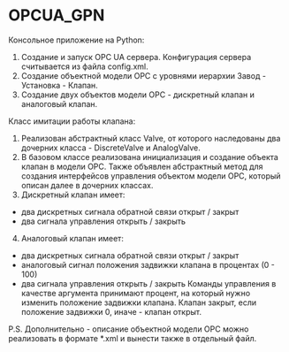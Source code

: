 # OPCUA_GPN
Консольное приложение на Python:
1. Создание и запуск OPC UA сервера. Конфигурация сервера считывается из файла config.xml.
2. Создание объектной модели OPC с уровнями иерархии Завод - Установка - Клапан.
3. Создание двух объектов модели OPC - дискретный клапан и аналоговый клапан.

Класс имитации работы клапана:
1. Реализован абстрактный класс Valve, от которого наследованы два дочерних класса - DiscreteValve и AnalogValve.
2. В базовом классе реализована инициализация и создание объекта клапан в модели OPC.
Также объявлен абстрактный метод для создания интерфейсов управления объектом модели OPC, который описан далее в дочерних классах.
3. Дискретный клапан имеет:
 - два дискретных сигнала обратной связи открыт / закрыт
 - два сигнала управления открыть / закрыть
4. Аналоговый клапан имеет:
 - два дискретных сигнала обратной связи открыт / закрыт
 - аналоговый сигнал положения задвижки клапана в процентах (0 - 100)
 - два сигнала управления открыть / закрыть
 Команды управления в качестве аргумента принимают процент, на который нужно изменить положение задвижки клапана.
 Клапан закрыт, если положение задвижки 0, иначе - клапан открыт.
 
 
 
 P.S. Дополнительно - описание объектной модели OPC можно реализовать в формате *.xml и вынести также в отдельный файл.

